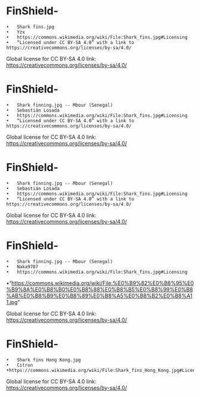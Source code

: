 # FinShield-


	•	Shark fins.jpg
	•	Yzx
	•	https://commons.wikimedia.org/wiki/File:Shark_fins.jpg#Licensing
	•	“Licensed under CC BY‑SA 4.0” with a link to https://creativecommons.org/licenses/by-sa/4.0/


Global license for CC BY-SA 4.0 link: https://creativecommons.org/licenses/by-sa/4.0/

# FinShield-


	•	Shark finning.jpg -- Mbour (Senegal)
	•	Sebastián Losada
	•	https://commons.wikimedia.org/wiki/File:Shark_fins.jpg#Licensing
	•	“Licensed under CC BY‑SA 4.0” with a link to https://creativecommons.org/licenses/by-sa/4.0/


Global license for CC BY-SA 4.0 link: https://creativecommons.org/licenses/by-sa/4.0/



# FinShield-


	•	Shark finning.jpg -- Mbour (Senegal)
	•	Sebastián Losada
	•	https://commons.wikimedia.org/wiki/File:Shark_fins.jpg#Licensing
	•	“Licensed under CC BY‑SA 4.0” with a link to https://creativecommons.org/licenses/by-sa/4.0/


Global license for CC BY-SA 4.0 link: https://creativecommons.org/licenses/by-sa/4.0/



# FinShield-


	•	Shark finning.jpg -- Mbour (Senegal)
	•	Naka9707
	•	https://commons.wikimedia.org/wiki/File:Shark_fins.jpg#Licensing
•“https://commons.wikimedia.org/wiki/File:%E0%B9%82%E0%B8%95%E0%B9%8A%E0%B8%B0%E0%B8%88%E0%B8%B5%E0%B8%99%E0%B8%AB%E0%B8%B9%E0%B8%89%E0%B8%A5%E0%B8%B2%E0%B8%A11.jpg"


Global license for CC BY-SA 4.0 link: https://creativecommons.org/licenses/by-sa/4.0/



# FinShield-


	•	Shark fins Hong Kong.jpg
	•	Citron
	•https://commons.wikimedia.org/wiki/File:Shark_fins_Hong_Kong.jpg#Licensing
 
Global license for CC BY-SA 4.0 link: https://creativecommons.org/licenses/by-sa/4.0/
